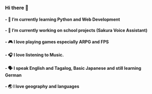 ### Hi there 👋
#### - 🌱 I’m currently learning Python and Web Development
#### - 🔭 I’m currently working on school projects (Sakura Voice Assistant)
#### - 🎮 I love playing games especially ARPG and FPS
#### - 🎧 I love listening to Music.
#### - 🗣️ I speak English and Tagalog, Basic Japanese and still learning German
#### - 🌏 I love geography and languages

<!--
**mpbstrd/mpbstrd** is a ✨ _special_ ✨ repository because its `README.md` (this file) appears on your GitHub profile.

Here are some ideas to get you started:

- 👯 I’m looking to collaborate on ...
- 🤔 I’m looking for help with ...
- 💬 Ask me about ...
- 📫 How to reach me: ...
- 😄 Pronouns: ...
- ⚡ Fun fact: ...
-->
